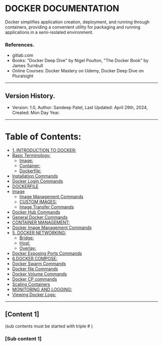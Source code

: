 # DOCKER DOCUMENTATION
Docker simplifies application creation, deployment, and running through containers, providing a convenient utility for packaging and running applications in a semi-isolated environment.


### References.
- gitlab.com
- Books: "Docker Deep Dive" by Nigel Poulton, "The Docker Book" by James Turnbull
- Online Courses: Docker Mastery on Udemy, Docker Deep Dive on Pluralsight


----

## Version History.

- Version: 1.0, Author: Sandeep Patel, Last Updated: April 29th, 2024, Created: Mon Day Year.

-------


# Table of Contents:
- [1. INTRODUCTION TO DOCKER:](#content-1)
- [Basic Terminology:]()
  - [Image:](#sub-content-1)
  - [Container:](#steps-during-requirements)
  - [Dockerfile:](#steps-during-design--prototyping)
- [Installation Commands]()
- [Docker Login Commands]()
- [DOCKERFILE]()
- [Image]()
  - [Image Management Commands]()
  - [CUSTOM IMAGES:]()
  - [Image Transfer Commands]()
- [Docker Hub Commands]()
- [General Docker Commands]()
- [CONTAINER MANAGEMENT:]()
- [Docker Image Management Commands]()
- [5. DOCKER NETWORKING:]()
  - [Bridge:]()
  - [Host:]()
  - [Overlay:]()
- [Docker Exposing Ports Commands]()
- [6.DOCKER COMPOSE:]()
- [Docker Swarm Commands]()
- [Docker file Commands]()
- [Docker Volume Commands]()
- [Docker CP commands]()
- [Scaling Containers]()
- [MONITORING AND LOGGING:]()
- [Viewing Docker Logs:]()


----


## [Content 1]

(sub contents must be started with triple # )

### [Sub content 1]

